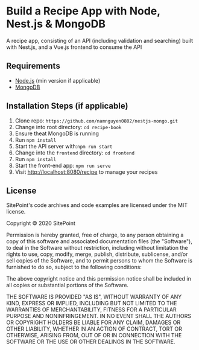 # Build a Recipe App with Node, Nest.js & MongoDB

A recipe app, consisting of an API (including validation and searching) built with Nest.js, and a Vue.js frontend to consume the API

## Requirements

* [Node.js](http://nodejs.org/) (min version if applicable)  
* [MongoDB](https://www.mongodb.org/)

## Installation Steps (if applicable)

1. Clone repo: `https://github.com/namnguyen0802/nestjs-mongo.git`
2. Change into root directory: `cd recipe-book`
3. Ensure theat MongoDB is running
4. Run `npm install`
5. Start the API server with:`npm run start`
6. Change into the `frontend` directory: `cd frontend`
7. Run `npm install`
8. Start the front-end app: `npm run serve`
9. Visit [http://localhost:8080/recipe](http://localhost:8080/recipe) to manage your recipes

## License

SitePoint's code archives and code examples are licensed under the MIT license.

Copyright © 2020 SitePoint

Permission is hereby granted, free of charge, to any person obtaining a copy of this software and associated documentation files (the "Software"), to deal in the Software without restriction, including without limitation the rights to use, copy, modify, merge, publish, distribute, sublicense, and/or sell copies of the Software, and to permit persons to whom the Software is furnished to do so, subject to the following conditions:

The above copyright notice and this permission notice shall be included in all copies or substantial portions of the Software.

THE SOFTWARE IS PROVIDED "AS IS", WITHOUT WARRANTY OF ANY KIND, EXPRESS OR IMPLIED, INCLUDING BUT NOT LIMITED TO THE WARRANTIES OF MERCHANTABILITY, FITNESS FOR A PARTICULAR PURPOSE AND NONINFRINGEMENT. IN NO EVENT SHALL THE AUTHORS OR COPYRIGHT HOLDERS BE LIABLE FOR ANY CLAIM, DAMAGES OR OTHER LIABILITY, WHETHER IN AN ACTION OF CONTRACT, TORT OR OTHERWISE, ARISING FROM, OUT OF OR IN CONNECTION WITH THE SOFTWARE OR THE USE OR OTHER DEALINGS IN THE SOFTWARE.

